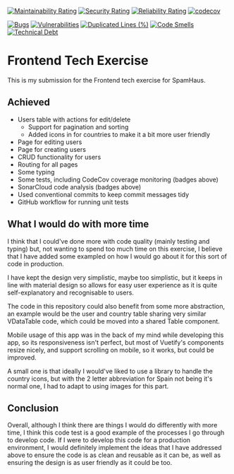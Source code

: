 [![Maintainability Rating](https://sonarcloud.io/api/project_badges/measure?project=jake-armour_spamhaus-tech-test&metric=sqale_rating)](https://sonarcloud.io/summary/new_code?id=jake-armour_spamhaus-tech-test)
[![Security Rating](https://sonarcloud.io/api/project_badges/measure?project=jake-armour_spamhaus-tech-test&metric=security_rating)](https://sonarcloud.io/summary/new_code?id=jake-armour_spamhaus-tech-test)
[![Reliability Rating](https://sonarcloud.io/api/project_badges/measure?project=jake-armour_spamhaus-tech-test&metric=reliability_rating)](https://sonarcloud.io/summary/new_code?id=jake-armour_spamhaus-tech-test)
[![codecov](https://codecov.io/gh/jake-armour/spamhaus-tech-test/branch/main/graph/badge.svg?token=SEKKFUDJXB)](https://codecov.io/gh/jake-armour/spamhaus-tech-test)

[![Bugs](https://sonarcloud.io/api/project_badges/measure?project=jake-armour_spamhaus-tech-test&metric=bugs)](https://sonarcloud.io/summary/new_code?id=jake-armour_spamhaus-tech-test)
[![Vulnerabilities](https://sonarcloud.io/api/project_badges/measure?project=jake-armour_spamhaus-tech-test&metric=vulnerabilities)](https://sonarcloud.io/summary/new_code?id=jake-armour_spamhaus-tech-test)
[![Duplicated Lines (%)](https://sonarcloud.io/api/project_badges/measure?project=jake-armour_spamhaus-tech-test&metric=duplicated_lines_density)](https://sonarcloud.io/summary/new_code?id=jake-armour_spamhaus-tech-test)
[![Code Smells](https://sonarcloud.io/api/project_badges/measure?project=jake-armour_spamhaus-tech-test&metric=code_smells)](https://sonarcloud.io/summary/new_code?id=jake-armour_spamhaus-tech-test)
[![Technical Debt](https://sonarcloud.io/api/project_badges/measure?project=jake-armour_spamhaus-tech-test&metric=sqale_index)](https://sonarcloud.io/summary/new_code?id=jake-armour_spamhaus-tech-test)

# Frontend Tech Exercise

This is my submission for the Frontend tech exercise for SpamHaus.

## Achieved

- Users table with actions for edit/delete
  - Support for pagination and sorting
  - Added icons in for countries to make it a bit more user friendly
- Page for editing users
- Page for creating users
- CRUD functionality for users
- Routing for all pages
- Some typing
- Some tests, including CodeCov coverage monitoring (badges above)
- SonarCloud code analysis (badges above)
- Used conventional commits to keep commit messages tidy
- GitHub workflow for running unit tests

## What I would do with more time

I think that I could've done more with code quality (mainly testing and typing) but, not wanting to spend too much time on this exercise, I believe that I have added some exampled on how I would go about it for this sort of code in production.

I have kept the design very simplistic, maybe too simplistic, but it keeps in line with material design so allows for easy user experience as it is quite self-explanatory and recognisable to users.

The code in this repository could also benefit from some more abstraction, an example would be the user and country table sharing very similar VDataTable code, which could be moved into a shared Table component.

Mobile usage of this app was in the back of my mind while developing this app, so its responsiveness isn't perfect, but most of Vuetify's components resize nicely, and support scrolling on mobile, so it works, but could be improved.

A small one is that ideally I would've liked to use a library to handle the country icons, but with the 2 letter abbreviation for Spain not being it's normal one, I had to adapt to using images for this part.

## Conclusion

Overall, although I think there are things I would do differently with more time, I think this code test is a good example of the processes I go through to develop code. If I were to develop this code for a production environment, I would definitely implement the ideas that I have addressed above to ensure the code is as clean and reusable as it can be, as well as ensuring the design is as user friendly as it could be too.
